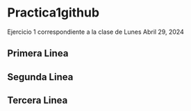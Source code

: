 # Practica1github
Ejercicio 1 correspondiente a la clase de Lunes Abril 29, 2024

## Primera Linea

## Segunda Linea

## Tercera Linea


